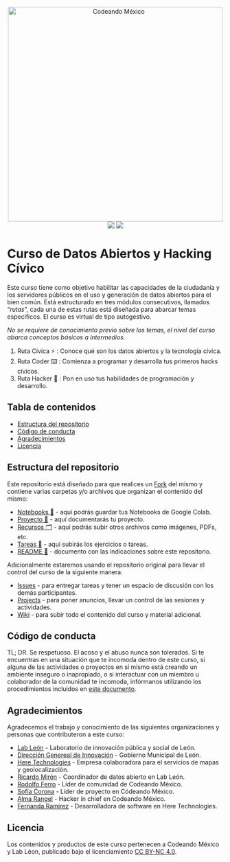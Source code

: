 <p align="center">
<img src="http://codeandomexico.org/resources/img/codeandomexico.png" width="500" alt="Codeando México"><br>
<a href="http://www.codeandomexico.org/" target="_blank"><img src="https://img.shields.io/badge/website-CodeandoMexico-00D88E.svg"></a>
<a href="http://slack.codeandomexico.org/" target="_blank"><img src="https://img.shields.io/badge/slack-CodeandoMexico-EC0E4F.svg"></a>
</p>
<!-- __ -->

# Curso de Datos Abiertos y Hacking Cívico

Este curso tiene como objetivo habilitar las capacidades de la ciudadanía y los servidores públicos en el uso y generación de datos abiertos para el bien común. Está estructurado en tres módulos consecutivos, llamados “_rutas_”, cada una de estas rutas está diseñada para abarcar temas específicos. El curso es virtual de tipo autogestivo.

_No se requiere de conocimiento previo sobre los temas, el nivel del curso abarca conceptos básicos a intermedios._

1. Ruta Cívica ⚡️ : Conoce qué son los datos abiertos y la tecnología cívica.
2. Ruta Coder ⌨️ : Comienza a programar y desarrolla tus primeros hacks cívicos.
4. Ruta Hacker 👾 : Pon en uso tus habilidades de programación y desarrollo.

## Tabla de contenidos

- [Estructura del repositorio](#estructura-del-repositorio)
- [Código de conducta](#codigo-de-conducta)
- [Agradecimientos](#agradecimientos)
- [Licencia](#licencia)


## Estructura del repositorio

Este repositorio está diseñado para que realices un [Fork](https://docs.github.com/es/github/getting-started-with-github/fork-a-repo) del mismo y contiene varias carpetas y/o archivos que organizan el contenido del mismo:

- [Notebooks 📓](/notebooks) - aquí podrás guardar tus Notebooks de Google Colab.
- [Proyecto 📑](/proyecto) - aquí documentarás tu proyecto.
- [Recursos 🗂](/recursos) - aquí podrás subir otros archivos como imágenes, PDFs, etc.
- [Tareas 📝](/tareas) - aquí subirás los ejercicios o tareas.
- [README 📌](https://github.com/CodeandoMexico/hacking-civico/blob/master/README.md) - documento con las indicaciones sobre este repositorio.

Adicionalmente estaremos usando el repositorio original para llevar el control del curso de la siguiente manera:

- [Issues](https://github.com/CodeandoMexico/hacking-civico/issues) - para entregar tareas y tener un espacio de discusión con los demás participantes.
- [Projects](https://github.com/CodeandoMexico/hacking-civico/projects) - para poner anuncios, llevar un control de las sesiones y actividades.
- [Wiki](https://github.com/CodeandoMexico/hacking-civico/wiki) - para subir todo el contenido del curso y material adicional.

## Código de conducta

TL; DR. Se respetuoso. El acoso y el abuso nunca son tolerados. Si te encuentras en una situación que te incomoda dentro de este curso, si alguna de las actividades o proyectos en sí mismo está creando un ambiente inseguro o inapropiado, o si interactuar con un miembro u colaborador de la comunidad te incomoda, infórmanos utilizando los procedimientos incluidos en [este documento](https://github.com/CodeandoMexico/comunidad/blob/master/CODIGO-DE-CONDUCTA.md).

## Agradecimientos

Agradecemos el trabajo y conocimiento de las siguientes organizaciones y personas que contributeron a este curso:

- [Lab León](https://www.facebook.com/lab.leon.DGI) - Laboratorio de innovación pública y social de León.
- [Dirección Genereal de Innovación](https://www.facebook.com/DireccionGeneraldeInnovacionLeon) - Gobierno Municipal de León.
- [Here Technologies](here.com) - Empresa colaboradora para el servicios de mapas y geolocalización.
- [Ricardo Mirón](https://github.com/ricardomiron) - Coordinador de datos abierto en Lab León.
- [Rodolfo Ferro](https://github.com/RodolfoFerro) - Líder de comunidad de Codeando México.
- [Sofía Corona]() - Líder de proyecto en Códeando México.
- [Alma Rangel](https://github.com/almarngl) - Hacker in chief en Codeando México.
- [Fernanda Ramírez]() - Desarrolladora de software en Here Technologies.

## Licencia

Los contenidos y productos de este curso pertenecen a Codeando México y Lab Léon, publicado bajo el licenciamiento [CC BY-NC 4.0](https://creativecommons.org/licenses/by-nc/4.0/deed.es).
